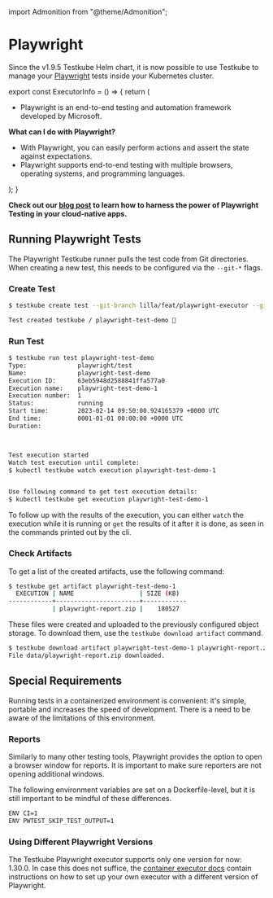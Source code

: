 import Admonition from "@theme/Admonition";


# Playwright

Since the v1.9.5 Testkube Helm chart, it is now possible to use Testkube to manage your [Playwright](https://playwright.dev/) tests inside your Kubernetes cluster.

export const ExecutorInfo = () => {
  return (
    <div>
      <Admonition type="info" icon="🎓" title="What is Playwright Testing?">
        <ul>
          <li>Playwright is an end-to-end testing and automation framework developed by Microsoft.</li>
        </ul>
        <b>What can I do with Playwright?</b>
        <ul>
          <li>With Playwright, you can easily perform actions and assert the state against expectations.</li>
          <li>Playwright supports end-to-end testing with multiple browsers, operating systems, and programming languages.</li>
        </ul>
      </Admonition>
    </div>
  );
}

<ExecutorInfo />

**Check out our [blog post](https://testkube.io/blog/bring-playwright-tests-into-the-cloud-with-testkube) to learn how to harness the power of Playwright Testing in your cloud-native apps.**

## Running Playwright Tests

The Playwright Testkube runner pulls the test code from Git directories. When creating a new test, this needs to be configured via the `--git-*` flags.

### Create Test

```bash
$ testkube create test --git-branch lilla/feat/playwright-executor --git-uri https://github.com/vLia/testkube-tests.git --git-path "playwright" --name playwright-test-demo --type playwright/test

Test created testkube / playwright-test-demo 🥇
```

### Run Test

```bash
$ testkube run test playwright-test-demo
Type:              playwright/test
Name:              playwright-test-demo
Execution ID:      63eb5948d2588841ffa577a0
Execution name:    playwright-test-demo-1
Execution number:  1
Status:            running
Start time:        2023-02-14 09:50:00.924165379 +0000 UTC
End time:          0001-01-01 00:00:00 +0000 UTC
Duration:          



Test execution started
Watch test execution until complete:
$ kubectl testkube watch execution playwright-test-demo-1


Use following command to get test execution details:
$ kubectl testkube get execution playwright-test-demo-1

```

To follow up with the results of the execution, you can either `watch` the execution while it is running or `get` the results of it after it is done, as seen in the commands printed out by the cli.

### Check Artifacts

To get a list of the created artifacts, use the following command:

```bash
$ testkube get artifact playwright-test-demo-1
  EXECUTION | NAME                  | SIZE (KB)  
------------+-----------------------+------------
            | playwright-report.zip |    180527  
```

These files were created and uploaded to the previously configured object storage. To download them, use the `testkube download artifact` command.

```bash
$ testkube download artifact playwright-test-demo-1 playwright-report.zip data
File data/playwright-report.zip downloaded.
```

## Special Requirements

Running tests in a containerized environment is convenient: it's simple, portable and increases the speed of development. There is a need to be aware of the limitations of this environment.

### Reports

Similarly to many other testing tools, Playwright provides the option to open a browser window for reports. It is important to make sure reporters are not opening additional windows. 

The following environment variables are set on a Dockerfile-level, but it is still important to be mindful of these differences.

```bash
ENV CI=1
ENV PWTEST_SKIP_TEST_OUTPUT=1
```

### Using Different Playwright Versions

The Testkube Playwright executor supports only one version for now: 1.30.0. In case this does not suffice, the [container executor docs](https://kubeshop.github.io/testkube/test-types/container-executor/#creating-and-configuring-container-executor-playwright) contain instructions on how to set up your own executor with a different version of Playwright.
